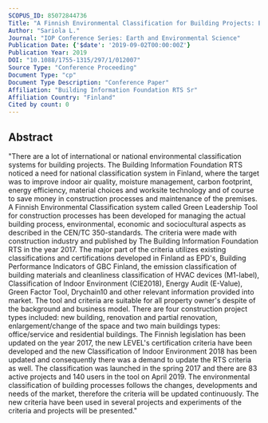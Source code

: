 ```yaml
---
SCOPUS_ID: 85072844736
Title: "A Finnish Environmental Classification for Building Projects: Experiences and New Developments"
Author: "Sariola L."
Journal: "IOP Conference Series: Earth and Environmental Science"
Publication Date: {'$date': '2019-09-02T00:00:00Z'}
Publication Year: 2019
DOI: "10.1088/1755-1315/297/1/012007"
Source Type: "Conference Proceeding"
Document Type: "cp"
Document Type Description: "Conference Paper"
Affiliation: "Building Information Foundation RTS Sr"
Affiliation Country: "Finland"
Cited by count: 0
---
```


## Abstract
"There are a lot of international or national environmental classification systems for building projects. The Building Information Foundation RTS noticed a need for national classification system in Finland, where the target was to improve indoor air quality, moisture management, carbon footprint, energy efficiency, material choices and worksite technology and of course to save money in construction processes and maintenance of the premises. A Finnish Environmental Classification system called Green Leadership Tool for construction processes has been developed for managing the actual building process, environmental, economic and sociocultural aspects as described in the CEN/TC 350-standards. The criteria were made with construction industry and published by The Building Information Foundation RTS in the year 2017. The major part of the criteria utilizes existing classifications and certifications developed in Finland as EPD's, Building Performance Indicators of GBC Finland, the emission classification of building materials and cleanliness classification of HVAC devices (M1-label), Classification of Indoor Environment (CIE2018), Energy Audit (E-Value), Green Factor Tool, Drychain10 and other relevant information provided into market. The tool and criteria are suitable for all property owner's despite of the background and business model. There are four construction project types included: new building, renovation and partial renovation, enlargement/change of the space and two main buildings types: office/service and residential buildings. The Finnish legislation has been updated on the year 2017, the new LEVEL's certification criteria have been developed and the new Classification of Indoor Environment 2018 has been updated and consequently there was a demand to update the RTS criteria as well. The classification was launched in the spring 2017 and there are 83 active projects and 140 users in the tool on April 2019. The environmental classification of building processes follows the changes, developments and needs of the market, therefore the criteria will be updated continuously. The new criteria have been used in several projects and experiments of the criteria and projects will be presented."
